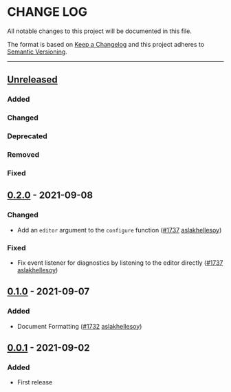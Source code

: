 # CHANGE LOG
All notable changes to this project will be documented in this file.

The format is based on [Keep a Changelog](http://keepachangelog.com/)
and this project adheres to [Semantic Versioning](http://semver.org/).

----
## [Unreleased]

### Added

### Changed

### Deprecated

### Removed

### Fixed

## [0.2.0] - 2021-09-08

### Changed

* Add an `editor` argument to the `configure` function
  ([#1737](https://github.com/cucumber/common/pull/1737)
   [aslakhellesoy])

### Fixed

* Fix event listener for diagnostics by listening to the editor directly
  ([#1737](https://github.com/cucumber/common/pull/1737)
   [aslakhellesoy])

## [0.1.0] - 2021-09-07

### Added

* Document Formatting
  ([#1732](https://github.com/cucumber/common/pull/1732)
   [aslakhellesoy])

## [0.0.1] - 2021-09-02

### Added

* First release

<!-- Releases -->
[Unreleased]: https://github.com/cucumber/common/compare/monaco/v0.2.0...main
[0.2.0]:      https://github.com/cucumber/common/compare/monaco/v0.1.0...v0.2.0
[0.1.0]:      https://github.com/cucumber/common/compare/monaco/v0.0.1...v0.1.0
[0.0.1]:      https://github.com/cucumber/common/tree/monaco/v0.0.1

<!-- Contributors in alphabetical order -->
[aslakhellesoy]:    https://github.com/aslakhellesoy
